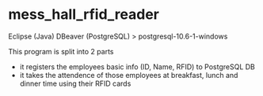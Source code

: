 # mess_hall_rfid_reader

Eclipse (Java)
DBeaver (PostgreSQL) > postgresql-10.6-1-windows

This program is split into 2 parts
- it registers the employees basic info (ID, Name, RFID) to PostgreSQL DB
- it takes the attendence of those employees at breakfast, lunch and dinner time using their RFID cards




